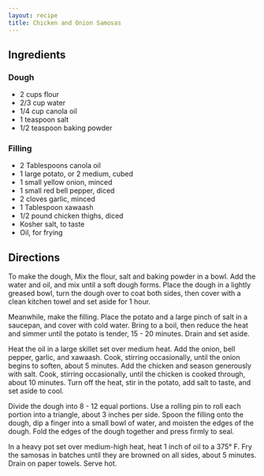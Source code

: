 ```yaml
---
layout: recipe
title: Chicken and Onion Samosas
---
```


## Ingredients

### Dough

* 2 cups flour
* 2/3 cup water
* 1/4 cup canola oil
* 1 teaspoon salt
* 1/2 teaspoon baking powder

### Filling

* 2 Tablespoons canola oil
* 1 large potato, or 2 medium, cubed
* 1 small yellow onion, minced
* 1 small red bell pepper, diced
* 2 cloves garlic, minced
* 1 Tablespoon xawaash
* 1/2 pound chicken thighs, diced
* Kosher salt, to taste
* Oil, for frying

## Directions

To make the dough, Mix the flour, salt and baking powder in a bowl. Add the water and oil, and mix until a soft dough forms. Place the dough in a lightly greased bowl, turn the dough over to coat both sides, then cover with a clean kitchen towel and set aside for 1 hour.

Meanwhile, make the filling. Place the potato and a large pinch of salt in a saucepan, and cover with cold water. Bring to a boil, then reduce the heat and simmer until the potato is tender, 15 - 20 minutes. Drain and set aside.

Heat the oil in a large skillet set over medium heat. Add the onion, bell pepper, garlic, and xawaash. Cook, stirring occasionally, until the onion begins to soften, about 5 minutes. Add the chicken and season generously with salt. Cook, stirring occasionally, until the chicken is cooked through, about 10 minutes. Turn off the heat, stir in the potato, add salt to taste, and set aside to cool.

Divide the dough into 8 - 12 equal portions. Use a rolling pin to roll each portion into a triangle, about 3 inches per side. Spoon the filling onto the dough, dip a finger into a small bowl of water, and moisten the edges of the dough. Fold the edges of the dough together and press firmly to seal.

In a heavy pot set over medium-high heat, heat 1 inch of oil to a 375° F. Fry the samosas in batches until they are browned on all sides, about 5 minutes. Drain on paper towels. Serve hot.
